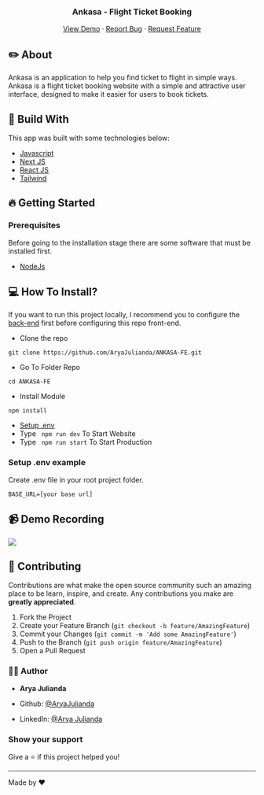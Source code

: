 <!-- <div id="top"></div> -->

<!-- PROJECT LOGO -->
<!-- <br /> -->
<div align="center">
  <h3 align="center">Ankasa - Flight Ticket Booking</h3>

  <p align="center">
    <a href="https://ankasa-next-js.vercel.app/">View Demo</a>
    ·
    <a href="https://github.com/AryaJulianda/ANKASA-FE/issues">Report Bug</a>
    ·
    <a href="https://github.com/AryaJulianda/ANKASA-FE/issues">Request Feature</a>
  </p>
</div>



<!-- ABOUT THE PROJECT -->

## ✏️ About
Ankasa is an application to help you find ticket to flight in simple ways. Ankasa is a flight ticket booking website with a simple and attractive user interface, designed to make it easier for users to book tickets.

## 🔖 Build With
This app was built with some technologies below:

- [Javascript](https://www.javascript.com/)
- [Next JS](https://nextjs.org)
- [React JS](https://react.dev)
- [Tailwind](https://tailwindcss.com)

## 🔥 Getting Started

### Prerequisites

Before going to the installation stage there are some software that must be installed first.

- [NodeJs](https://nodejs.org/en/download/)


## 💻 How To Install?

If you want to run this project locally, I recommend you to configure the [back-end](https://github.com/eanp/bookflight) first before configuring this repo front-end.

- Clone the repo

```
git clone https://github.com/AryaJulianda/ANKASA-FE.git
```

- Go To Folder Repo

```
cd ANKASA-FE
```

- Install Module

```
npm install
```

- <a href="#setup-env">Setup .env</a>
- Type ` npm run dev` To Start Website
- Type ` npm run start` To Start Production

### Setup .env example

Create .env file in your root project folder.

```
BASE_URL=[your base url]

```







## 📹 Demo Recording
![](https://github.com/AryaJulianda/ANKASA-FE/blob/main/ANKASA-DEMO.gif)

## 🍻 Contributing

Contributions are what make the open source community such an amazing place to be learn, inspire, and create. Any contributions you make are **greatly appreciated**.

1. Fork the Project
2. Create your Feature Branch (`git checkout -b feature/AmazingFeature`)
3. Commit your Changes (`git commit -m 'Add some AmazingFeature'`)
4. Push to the Branch (`git push origin feature/AmazingFeature`)
5. Open a Pull Request


### 👨‍💻 Author

* **Arya Julianda**

* Github: [@AryaJulianda](https://github.com/AryaJulianda)
* LinkedIn: [@Arya Julianda](https://www.linkedin.com/in/aryajulianda)

### Show your support

Give a ⭐️ if this project helped you!

***
Made by ❤️ 
